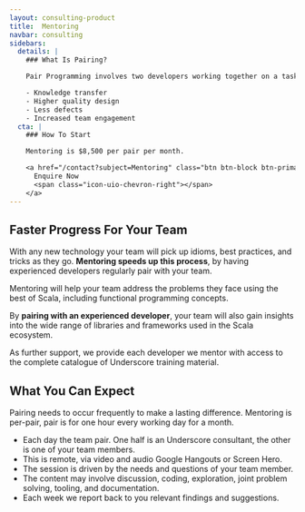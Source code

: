 ```yaml
---
layout: consulting-product
title:  Mentoring
navbar: consulting
sidebars:
  details: |
    ### What Is Pairing?

    Pair Programming involves two developers working together on a task, giving:

    - Knowledge transfer
    - Higher quality design
    - Less defects
    - Increased team engagement
  cta: |
    ### How To Start

    Mentoring is $8,500 per pair per month.

    <a href="/contact?subject=Mentoring" class="btn btn-block btn-primary">
      Enquire Now
      <span class="icon-uio-chevron-right"></span>
    </a>
---
```


## Faster Progress For Your Team

With any new technology your team will pick up idioms, best practices, and tricks as they go.
<strong>Mentoring speeds up this process</strong>, by having experienced developers regularly pair with your team.

Mentoring will help your team address the problems they face using the best of Scala,
including functional programming concepts.

By <strong>pairing with an experienced developer</strong>, your team will also gain insights into the
wide range of libraries and frameworks used in the Scala ecosystem.

As further support, we provide each developer we mentor with access to the complete catalogue of Underscore training material.

## What You Can Expect

Pairing needs to occur frequently to make a lasting difference.
Mentoring is per-pair, pair is for one hour every working day for a month.

- Each day the team pair. One half is an Underscore consultant, the other is one of your team members.
- This is remote, via video and audio Google Hangouts or Screen Hero.
- The session is driven by the needs and questions of your team member.
- The content may involve discussion, coding, exploration, joint problem solving, tooling, and documentation.
- Each week we report back to you relevant findings and suggestions.
